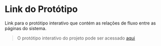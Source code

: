 # Link do Protótipo
Link para o protótipo interativo que contém as relações de fluxo entre as páginas do sistema.

> O protótipo interativo do projeto pode ser acessado [aqui](https://www.figma.com/proto/XvndqSmmHQaqBqFFds2ntT/Site-FakeNews1?node-id=210%3A2&scaling=min-zoom&page-id=0%3A1&starting-point-node-id=210%3A2)
